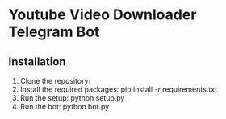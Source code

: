 # Youtube Video Downloader Telegram Bot

## Installation
1. Clone the repository:
2. Install the required packages:
     pip install -r requirements.txt
3. Run the setup: 
     python setup.py
4. Run the bot:
     python bot.py